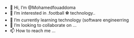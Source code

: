 - 👋 Hi, I’m @Mohamedfouaddoma
- 👀 I’m interested in .football ⚽ technology..
- 🌱 I’m currently learning technology (software engineerring
- 💞️ I’m looking to collaborate on ...
- 📫 How to reach me ...

<!---
Mohamedfouaddoma/Mohamedfouaddoma is a ✨ special ✨ repository because its `README.md` (this file) appears on your GitHub profile.
You can click the Preview link to take a look at your changes.
--->
